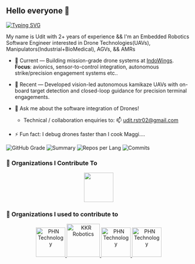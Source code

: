 ## Hello everyone 👋

[![Typing SVG](https://readme-typing-svg.herokuapp.com?font=Fira+Code&duration=2500&pause=500&color=00C2FF&center=true&vCenter=true&width=435&lines=Embedded+Robotics+Software+Engineer;ROS2+%7C+QT+%7C+C%2B%2B+%7C+Python;Avionics+%7C+Autonomy+%7C+Perception)](https://git.io/typing-svg)

My name is Udit with 2+ years of experience && I'm an Embedded Robotics Software Engineer interested in Drone Technologies(UAVs), Manipulators(Industrial+BioMedical), AGVs, && AMRs 

- 🔭 Current — Building mission-grade drone systems at [IndoWings](www.indowings.com). **Focus**: avionics, sensor-to-control integration, autonomous strike/precision engagement systems etc..
- 🌱 Recent — Developed vision-led autonomous kamikaze UAVs with on-board target detection and closed-loop guidance for precision terminal engagements.

- 💬 Ask me about the software integration of Drones!
  - Technical / collaboration enquiries to: 📫 udit.rstr02@gmail.com
- ⚡ Fun fact: I debug drones faster than I cook Maggi....



![GitHub Grade](https://github-profile-summary-cards.vercel.app/api/cards/stats?username=uditray02&theme=tokyonight) ![Summary](https://github-profile-summary-cards.vercel.app/api/cards/profile-details?username=uditray02&theme=tokyonight)
![Repos per Lang](https://github-profile-summary-cards.vercel.app/api/cards/repos-per-language?username=uditray02&theme=2077)
![Commits](https://github-profile-summary-cards.vercel.app/api/cards/most-commit-language?username=uditray02&theme=2077)

### 🏢 Organizations I Contribute To
<p align="center">
  <a href="https://github.com/RnD-Indowings">
    <img src="https://avatars.githubusercontent.com/RnD-Indowings?s=100" width="80">
  </a>
</p>

### 🏢 Organizations I used to contribute to
<p align="center">
  <a href="https://phntechnology.com">
    <img src="https://www.phntechnology.com/assets/img/PHNLOGO.jpg" width="80" alt="PHN Technology"/>
  </a>
  <a href="https://www.karthikeshrobotics.in">
    <img src="https://raw.githubusercontent.com/uditray02/uditray02/main/assets/logos/bc_logo.jpg" width="90" alt="KKR Robotics"/>
  <a href="https://phntechnology.com">
    <img src="https://www.phntechnology.com/assets/img/PHNLOGO.jpg" width="80" alt="PHN Technology"/>
  </a>
  <a href="https://phntechnology.com">
    <img src="https://www.phntechnology.com/assets/img/PHNLOGO.jpg" width="80" alt="PHN Technology"/>
  </a>
</p>



<!--
**uditray02/uditray02** is a ✨ _special_ ✨ repository because its `README.md` (this file) appears on your GitHub profile.

Here are some ideas to get you started:

- 🔭 I’m currently working on ...
- 🌱 I’m currently learning ...
- 👯 I’m looking to collaborate on ...
- 🤔 I’m looking for help with ...
- 💬 Ask me about ...
- 📫 How to reach me: ...
- 😄 Pronouns: ...
- ⚡ Fun fact: ...
-->

